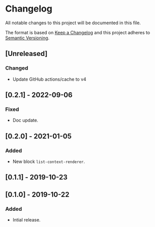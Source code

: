 # Changelog

All notable changes to this project will be documented in this file.

The format is based on [Keep a Changelog](http://keepachangelog.com/en/1.0.0/)
and this project adheres to [Semantic Versioning](http://semver.org/spec/v2.0.0.html).

## [Unreleased]

### Changed

- Update GitHub actions/cache to v4

## [0.2.1] - 2022-09-06

### Fixed
- Doc update.

## [0.2.0] - 2021-01-05

### Added

- New block `list-context-renderer`.

## [0.1.1] - 2019-10-23

## [0.1.0] - 2019-10-22

### Added

- Intial release.
